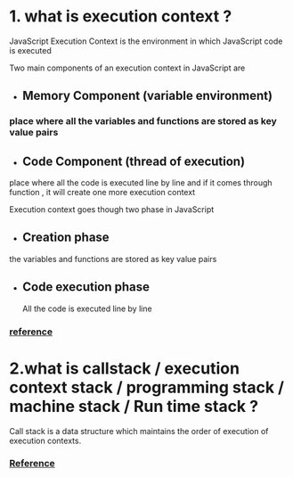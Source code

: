 # 1. what is execution context ?

JavaScript Execution Context is the environment in which JavaScript code is executed

Two main components of an execution context in JavaScript are

- ## Memory Component (variable environment)

### place where all the variables and functions are stored as key value pairs

- ## Code Component (thread of execution)

place where all the code is executed line by line and if it comes through function , it will create one more execution context

Execution context goes though two phase in JavaScript

- ## Creation phase

the variables and functions are stored as key value pairs

- ## Code execution phase

  All the code is executed line by line

### [reference](https://dev.to/jahid6597/javascript-execution-context-a-deep-dive-4kno#:~:text=JavaScript%20Execution%20Context%20is%20the,creation%20phase)

# 2.what is callstack / execution context stack / programming stack / machine stack / Run time stack ?

Call stack is a data structure which maintains the order of execution of execution contexts.

### [Reference](https://developer.mozilla.org/en-US/docs/Glossary/Call_stack)
